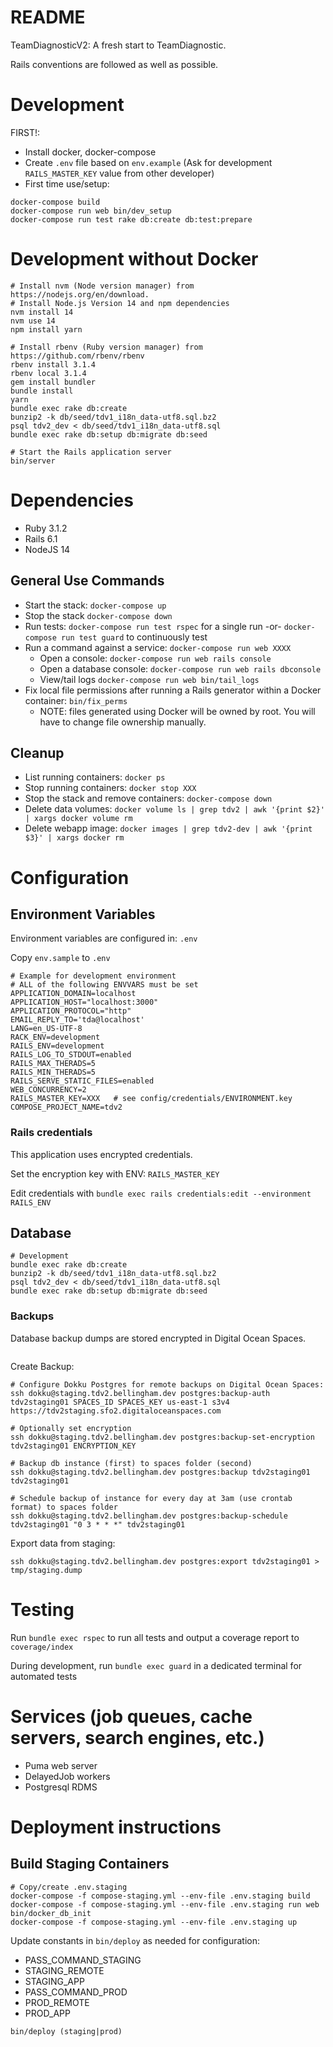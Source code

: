 # README

TeamDiagnosticV2: A fresh start to TeamDiagnostic.

Rails conventions are followed as well as possible.

# Development

FIRST!:
* Install docker, docker-compose
* Create `.env` file based on `env.example` (Ask for development `RAILS_MASTER_KEY` value from other developer)
* First time use/setup:

```
docker-compose build
docker-compose run web bin/dev_setup
docker-compose run test rake db:create db:test:prepare
```

# Development without Docker

```
# Install nvm (Node version manager) from https://nodejs.org/en/download.
# Install Node.js Version 14 and npm dependencies
nvm install 14
nvm use 14
npm install yarn

# Install rbenv (Ruby version manager) from https://github.com/rbenv/rbenv
rbenv install 3.1.4
rbenv local 3.1.4
gem install bundler
bundle install
yarn
bundle exec rake db:create
bunzip2 -k db/seed/tdv1_i18n_data-utf8.sql.bz2
psql tdv2_dev < db/seed/tdv1_i18n_data-utf8.sql
bundle exec rake db:setup db:migrate db:seed

# Start the Rails application server
bin/server
```

# Dependencies

* Ruby 3.1.2
* Rails 6.1
* NodeJS 14


## General Use Commands

* Start the stack: `docker-compose up`
* Stop the stack `docker-compose down`
* Run tests: `docker-compose run test rspec` for a single run -or- `docker-compose run test guard` to continuously test
* Run a command against a service: `docker-compose run web XXXX`
  * Open a console: `docker-compose run web rails console`
  * Open a database console: `docker-compose run web rails dbconsole`
  * View/tail logs `docker-compose run web bin/tail_logs`
* Fix local file permissions after running a Rails generator within a Docker container: `bin/fix_perms`
  * NOTE: files generated using Docker will be owned by root. You will have to change file ownership manually.

## Cleanup
* List running containers: `docker ps`
* Stop running containers: `docker stop XXX`
* Stop the stack and remove containers: `docker-compose down`
* Delete data volumes: `docker volume ls | grep tdv2 | awk '{print $2}' | xargs docker volume rm`
* Delete webapp image: `docker images | grep tdv2-dev | awk '{print $3}' | xargs docker rm`

# Configuration

## Environment Variables

Environment variables are configured in: `.env`

Copy `env.sample` to `.env`

```
# Example for development environment
# ALL of the following ENVVARS must be set
APPLICATION_DOMAIN=localhost
APPLICATION_HOST="localhost:3000"
APPLICATION_PROTOCOL="http"
EMAIL_REPLY_TO='tda@localhost'
LANG=en_US-UTF-8
RACK_ENV=development
RAILS_ENV=development
RAILS_LOG_TO_STDOUT=enabled
RAILS_MAX_THERADS=5
RAILS_MIN_THERADS=5
RAILS_SERVE_STATIC_FILES=enabled
WEB_CONCURRENCY=2
RAILS_MASTER_KEY=XXX   # see config/credentials/ENVIRONMENT.key
COMPOSE_PROJECT_NAME=tdv2
```

### Rails credentials

This application uses encrypted credentials.

Set the encryption key with ENV: `RAILS_MASTER_KEY`

Edit credentials with `bundle exec rails credentials:edit --environment RAILS_ENV`

## Database

```
# Development
bundle exec rake db:create
bunzip2 -k db/seed/tdv1_i18n_data-utf8.sql.bz2
psql tdv2_dev < db/seed/tdv1_i18n_data-utf8.sql
bundle exec rake db:setup db:migrate db:seed
```

### Backups

Database backup dumps are stored encrypted in Digital Ocean Spaces.


```
```

Create Backup:

```
# Configure Dokku Postgres for remote backups on Digital Ocean Spaces:
ssh dokku@staging.tdv2.bellingham.dev postgres:backup-auth tdv2staging01 SPACES_ID SPACES_KEY us-east-1 s3v4 https://tdv2staging.sfo2.digitaloceanspaces.com

# Optionally set encryption
ssh dokku@staging.tdv2.bellingham.dev postgres:backup-set-encryption tdv2staging01 ENCRYPTION_KEY

# Backup db instance (first) to spaces folder (second)
ssh dokku@staging.tdv2.bellingham.dev postgres:backup tdv2staging01 tdv2staging01

# Schedule backup of instance for every day at 3am (use crontab format) to spaces folder
ssh dokku@staging.tdv2.bellingham.dev postgres:backup-schedule tdv2staging01 "0 3 * * *" tdv2staging01
```

Export data from staging:

```
ssh dokku@staging.tdv2.bellingham.dev postgres:export tdv2staging01 > tmp/staging.dump
```

# Testing

Run `bundle exec rspec` to run all tests and output a coverage report to `coverage/index`

During development, run `bundle exec guard` in a dedicated terminal for automated tests

# Services (job queues, cache servers, search engines, etc.)

* Puma web server
* DelayedJob workers
* Postgresql RDMS

# Deployment instructions

## Build Staging Containers

```
# Copy/create .env.staging
docker-compose -f compose-staging.yml --env-file .env.staging build
docker-compose -f compose-staging.yml --env-file .env.staging run web bin/docker_db_init
docker-compose -f compose-staging.yml --env-file .env.staging up
```

Update constants in `bin/deploy` as needed for  configuration:

* PASS_COMMAND_STAGING
* STAGING_REMOTE
* STAGING_APP
* PASS_COMMAND_PROD
* PROD_REMOTE
* PROD_APP

`bin/deploy (staging|prod)`
